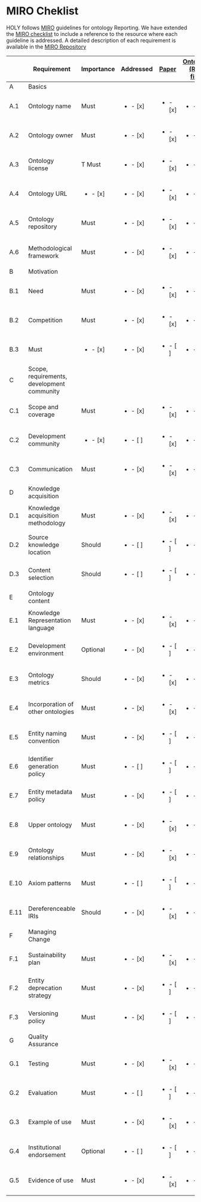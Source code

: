 # MIRO Cheklist
HOLY follows [MIRO](https://github.com/owlcs/miro/blob/master/miro.md) guidelines for ontology Reporting. We have extended the [MIRO checklist](https://docs.google.com/spreadsheets/d/1_oWgZJMDYSaqR84z_MlSCv7xit0tb1hy20ri2ssIsuI/edit#gid=0) to include a reference to the resource where each guideline is addressed. A detailed description of each requirement is available in the [MIRO Repository](https://github.com/owlcs/miro/blob/master/miro.md)

|      | Requirement     | Importance | Addressed      | [Paper](https://doi.org/10.5281/zenodo.7447958)  | [Ontology (RDF file)](https://purl.org/holy/ns) | [Documentation](https://purl.org/holy/doc)| [Repository](https://purl.org/holy/repository) |
| ---- | ------------------------------------------ |  ------ | ------------------- | ------------- | ---------- |----|---|
| A   | Basics         |                                                                                                                                                  |
| A.1  | Ontology name   |  Must       |   <ul><li>- [x] </li></ul>   |   <ul><li>- [x] </li></ul>   |   <ul><li>- [x] </li></ul>    |   <ul><li>- [x] </li></ul>          |   <ul><li>- [x] </li></ul>       |
| A.2  | Ontology owner  |  Must       |   <ul><li>- [x] </li></ul>   |   <ul><li>- [x] </li></ul>   |   <ul><li>- [x] </li></ul>    |   <ul><li>- [x] </li></ul>          |   <ul><li>- [x] </li></ul>       |
| A.3  | Ontology license      | T Must       |   <ul><li>- [x] </li></ul>   |   <ul><li>- [x] </li></ul>   |   <ul><li>- [x] </li></ul>    |   <ul><li>- [x] </li></ul>          |   <ul><li>- [x] </li></ul>       |
| A.4  | Ontology URL    |    <ul><li>- [x] </li></ul>   |   <ul><li>- [x] </li></ul>   |   <ul><li>- [x] </li></ul>    |   <ul><li>- [x] </li></ul>          |   <ul><li>- [x] </li></ul>       |
| A.5  | Ontology repository   |  Must       |   <ul><li>- [x] </li></ul>   |   <ul><li>- [x] </li></ul>   |   <ul><li>- [ ] </li></ul>              |   <ul><li>- [x] </li></ul>          |   <ul><li>- [x] </li></ul>       |
| A.6  | Methodological framework       |  Must       |   <ul><li>- [x] </li></ul>   |   <ul><li>- [x] </li></ul>   |   <ul><li>- [ ] </li></ul>              |   <ul><li>- [x] </li></ul>          |   <ul><li>- [x] </li></ul>     |
| B    | Motivation                                                                  |
| B.1  | Need     |  Must       |   <ul><li>- [x] </li></ul>   |   <ul><li>- [x] </li></ul>   |   <ul><li>- [ ] </li></ul>              |   <ul><li>- [x] </li></ul>          |   <ul><li>- [ ] </li></ul>     |
| B.2  | Competition     |  Must       |   <ul><li>- [x] </li></ul>   |   <ul><li>- [x] </li></ul>   |   <ul><li>- [ ] </li></ul>              |   <ul><li>- [x] </li></ul>          |   <ul><li>- [ ] </li></ul>     |
| B.3  |  Must       |   <ul><li>- [x] </li></ul> |   <ul><li>- [x] </li></ul> |   <ul><li>- [ ] </li></ul>              |   <ul><li>- [ ] </li></ul>        |   <ul><li>- [ ] </li></ul>     |
| C    | Scope, requirements, development community |                    
| C.1  | Scope and coverage    |  Must       |   <ul><li>- [x] </li></ul>   |   <ul><li>- [x] </li></ul>   |   <ul><li>- [ ] </li></ul>              |   <ul><li>- [ ] </li></ul>        |   <ul><li>- [x] </li></ul>       |
| C.2  | Development community          |    <ul><li>- [x] </li></ul>   |   <ul><li>- [ ] </li></ul> |   <ul><li>- [x] </li></ul>    |   <ul><li>- [x] </li></ul>          |   <ul><li>- [x] </li></ul>       |
| C.3  | Communication   |  Must       |   <ul><li>- [x] </li></ul>   |   <ul><li>- [x] </li></ul>   |   <ul><li>- [ ] </li></ul>              |   <ul><li>- [x] </li></ul>          |   <ul><li>- [x] </li></ul>       |
| D    | Knowledge acquisition          |        |            
| D.1  | Knowledge acquisition methodology          |  Must       |   <ul><li>- [x] </li></ul>   |   <ul><li>- [x] </li></ul>   |   <ul><li>- [x] </li></ul>    |   <ul><li>- [ ] </li></ul>        |   <ul><li>- [ ] </li></ul>       |
| D.2  | Source knowledge location      |  Should     |   <ul><li>- [ ] </li></ul> |   <ul><li>- [ ] </li></ul> |   <ul><li>- [ ] </li></ul>              |   <ul><li>- [ ] </li></ul>        |   <ul><li>- [ ] </li></ul>     |
| D.3  | Content selection     |  Should     |   <ul><li>- [ ] </li></ul> |   <ul><li>- [ ] </li></ul> |   <ul><li>- [ ] </li></ul>              |   <ul><li>- [ ] </li></ul>        |   <ul><li>- [ ] </li></ul>     |
| E    | Ontology content      |        |            
| E.1  | Knowledge Representation language          |  Must       |   <ul><li>- [x] </li></ul> |   <ul><li>- [x] </li></ul> |   <ul><li>- [ ] </li></ul>              |   <ul><li>- [ ] </li></ul>        |   <ul><li>- [ ] </li></ul>     |
| E.2  | Development environment        |  Optional   |   <ul><li>- [x] </li></ul> |   <ul><li>- [ ] </li></ul> |   <ul><li>- [ ] </li></ul>              |   <ul><li>- [ ] </li></ul>        |   <ul><li>- [x] </li></ul>     |
| E.3  | Ontology metrics      | Should     |   <ul><li>- [x] </li></ul>   |   <ul><li>- [x] </li></ul>   |   <ul><li>- [ ] </li></ul>              |   <ul><li>- [ ] </li></ul>        |   <ul><li>- [x] </li></ul>       |
| E.4  | Incorporation of other ontologies          |  Must       |   <ul><li>- [x] </li></ul>   |   <ul><li>- [x] </li></ul>   |   <ul><li>- [x] </li></ul>    |   <ul><li>- [x] </li></ul>          |   <ul><li>- [ ] </li></ul>     |
| E.5  | Entity naming convention       | Must       |   <ul><li>- [x] </li></ul>   |   <ul><li>- [ ] </li></ul> |   <ul><li>- [ ] </li></ul>              |   <ul><li>- [x] </li></ul>          |   <ul><li>- [x] </li></ul>       |
| E.6  | Identifier generation policy   |  Must       |   <ul><li>- [ ] </li></ul> |   <ul><li>- [ ] </li></ul> |   <ul><li>- [ ] </li></ul>              |   <ul><li>- [ ] </li></ul>        |   <ul><li>- [ ] </li></ul>     |
| E.7  | Entity metadata policy         |  Must       |   <ul><li>- [x] </li></ul>   |   <ul><li>- [ ] </li></ul> |   <ul><li>- [x] </li></ul>    |   <ul><li>- [x] </li></ul>          |   <ul><li>- [ ] </li></ul>     |
| E.8  | Upper ontology  |  Must       |   <ul><li>- [x] </li></ul>   |   <ul><li>- [x] </li></ul>   |   <ul><li>- [ ] </li></ul>              |   <ul><li>- [ ] </li></ul>        |   <ul><li>- [ ] </li></ul>     |
| E.9  | Ontology relationships         |  Must       |   <ul><li>- [x] </li></ul>   |   <ul><li>- [x] </li></ul>   |   <ul><li>- [ ] </li></ul>              |   <ul><li>- [ ] </li></ul>        |   <ul><li>- [ ] </li></ul>     |
| E.10 | Axiom patterns  |  Must       |   <ul><li>- [ ] </li></ul> |   <ul><li>- [ ] </li></ul> |   <ul><li>- [ ] </li></ul>              |   <ul><li>- [x] </li></ul>          |   <ul><li>- [ ] </li></ul>     |
| E.11 | Dereferenceable IRIs  |  Should     |   <ul><li>- [x] </li></ul>   |   <ul><li>- [x] </li></ul>   |   <ul><li>- [x] </li></ul>    |   <ul><li>- [x] </li></ul>          |   <ul><li>- [x] </li></ul>       |
| F    | Managing Change |        |            
| F.1  | Sustainability plan   |  Must       |   <ul><li>- [x] </li></ul>   |   <ul><li>- [x] </li></ul>   |   <ul><li>- [ ] </li></ul>              |   <ul><li>- [ ] </li></ul>        |   <ul><li>- [x] </li></ul>       |
| F.2  | Entity deprecation strategy    |  Must       |   <ul><li>- [x] </li></ul>   |   <ul><li>- [ ] </li></ul> |   <ul><li>- [ ] </li></ul>              |   <ul><li>- [ ] </li></ul>        |   <ul><li>- [x] </li></ul>       |
| F.3  | Versioning policy     | Must       |   <ul><li>- [x] </li></ul>   |   <ul><li>- [ ] </li></ul> |   <ul><li>- [ ] </li></ul>              |   <ul><li>- [ ] </li></ul>        |   <ul><li>- [x] </li></ul>       |
| G    | Quality Assurance     |        |            
| G.1  | Testing  |  Must       |   <ul><li>- [x] </li></ul>   |   <ul><li>- [x] </li></ul>   |   <ul><li>- [ ] </li></ul>              |   <ul><li>- [ ] </li></ul>        |   <ul><li>- [x] </li></ul>       |
| G.2  | Evaluation      |  Must       |   <ul><li>- [ ] </li></ul> |   <ul><li>- [ ] </li></ul> |   <ul><li>- [ ] </li></ul>              |   <ul><li>- [ ] </li></ul>        |   <ul><li>- [ ] </li></ul>     |
| G.3  | Example of use  |  Must       |   <ul><li>- [x] </li></ul>   |   <ul><li>- [x] </li></ul>   |   <ul><li>- [ ] </li></ul>              |   <ul><li>- [x] </li></ul>          |   <ul><li>- [ ] </li></ul>     |
| G.4  | Institutional endorsement      |  Optional   |   <ul><li>- [ ] </li></ul> |   <ul><li>- [ ] </li></ul> |   <ul><li>- [ ] </li></ul>              |   <ul><li>- [ ] </li></ul>        |   <ul><li>- [ ] </li></ul>     |
| G.5  | Evidence of use |  Must       |   <ul><li>- [x] </li></ul>   |   <ul><li>- [x] </li></ul>   |   <ul><li>- [ ] </li></ul>              |   <ul><li>- [x] </li></ul>          |   <ul><li>- [ ] </li></ul>     |

